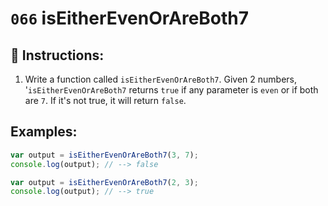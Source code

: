 # `066` isEitherEvenOrAreBoth7

## 📝 Instructions:

1. Write a function called `isEitherEvenOrAreBoth7`. Given 2 numbers, '`isEitherEvenOrAreBoth7` returns `true` if any parameter is `even` or if both are `7`. If it's not true, it will return `false`.

## Examples:

```Javascript
var output = isEitherEvenOrAreBoth7(3, 7);
console.log(output); // --> false

var output = isEitherEvenOrAreBoth7(2, 3);
console.log(output); // --> true
```